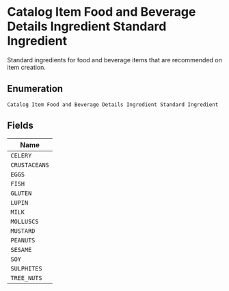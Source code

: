 
# Catalog Item Food and Beverage Details Ingredient Standard Ingredient

Standard ingredients for food and beverage items that are recommended on item creation.

## Enumeration

`Catalog Item Food and Beverage Details Ingredient Standard Ingredient`

## Fields

| Name |
|  --- |
| `CELERY` |
| `CRUSTACEANS` |
| `EGGS` |
| `FISH` |
| `GLUTEN` |
| `LUPIN` |
| `MILK` |
| `MOLLUSCS` |
| `MUSTARD` |
| `PEANUTS` |
| `SESAME` |
| `SOY` |
| `SULPHITES` |
| `TREE_NUTS` |

